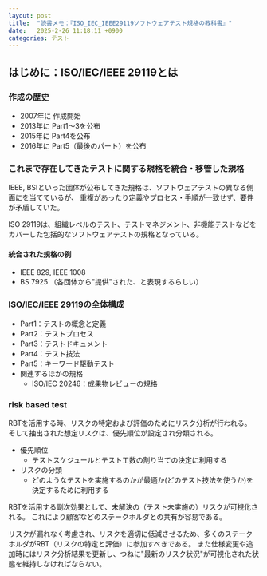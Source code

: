 ```yaml
---
layout: post
title:  "読書メモ：『ISO_IEC_IEEE29119ソフトウェアテスト規格の教科書』"
date:   2025-2-26 11:18:11 +0900
categories: テスト
---
```

## はじめに：ISO/IEC/IEEE 29119とは

### 作成の歴史
- 2007年に 作成開始
- 2013年に Part1〜3を公布
- 2015年に Part4を公布
- 2016年に Part5（最後のパート）を公布

### これまで存在してきたテストに関する規格を統合・移管した規格
IEEE, BSIといった団体が公布してきた規格は、ソフトウェアテストの異なる側面にを当てているが、
重複があったり定義やプロセス・手順が一致せず、要件が矛盾していた。

ISO 29119は、組織レベルのテスト、テストマネジメント、非機能テストなどをカバーした包括的なソフトウェアテストの規格となっている。

#### 統合された規格の例
- IEEE 829, IEEE 1008
- BS 7925
（各団体から"提供"された、と表現するらしい）

### ISO/IEC/IEEE 29119の全体構成

- Part1：テストの概念と定義
- Part2：テストプロセス
- Part3：テストドキュメント
- Part4：テスト技法
- Part5：キーワード駆動テスト
- 関連するほかの規格
  - ISO/IEC 20246：成果物レビューの規格

### risk based test
RBTを活用する時、リスクの特定および評価のためにリスク分析が行われる。
そして抽出された想定リスクは、優先順位が設定され分類される。

- 優先順位
  - テストスケジュールとテスト工数の割り当ての決定に利用する
- リスクの分類
  - どのようなテストを実施するのかが最適か(どのテスト技法を使うか)を決定するために利用する

RBTを活用する副次効果として、未解決の（テスト未実施の）リスクが可視化される。
これにより顧客などのステークホルダとの共有が容易である。

リスクが漏れなく考慮され、リスクを適切に低減させるため、多くのステークホルダがRBT（リスクの特定と評価）に参加すべきである。
また仕様変更や追加時にはリスク分析結果を更新し、つねに"最新のリスク状況"が可視化された状態を維持しなければならない。




